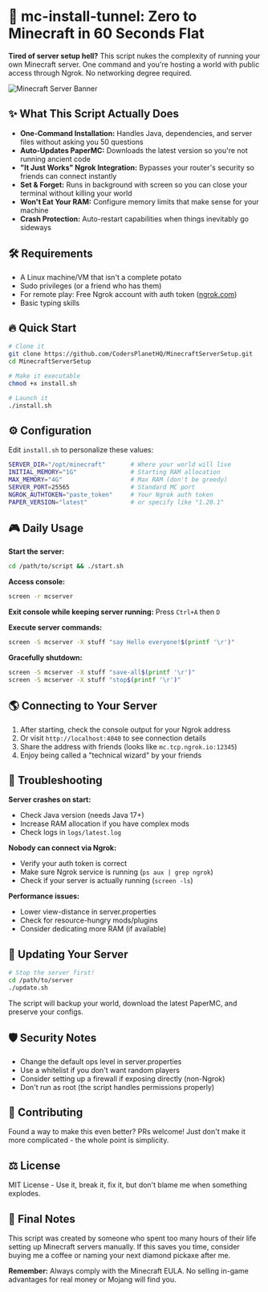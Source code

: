 # 🚀 mc-install-tunnel: Zero to Minecraft in 60 Seconds Flat

**Tired of server setup hell?** This script nukes the complexity of running your own Minecraft server. One command and you're hosting a world with public access through Ngrok. No networking degree required.

![Minecraft Server Banner](https://encrypted-tbn0.gstatic.com/images?q=tbn:ANd9GcTQo-zOOZjVzPIV_1byIpDzFOwkvtnr23EmFA&s)

## ✨ What This Script Actually Does

- **One-Command Installation:** Handles Java, dependencies, and server files without asking you 50 questions
- **Auto-Updates PaperMC:** Downloads the latest version so you're not running ancient code
- **"It Just Works" Ngrok Integration:** Bypasses your router's security so friends can connect instantly
- **Set & Forget:** Runs in background with screen so you can close your terminal without killing your world
- **Won't Eat Your RAM:** Configure memory limits that make sense for your machine
- **Crash Protection:** Auto-restart capabilities when things inevitably go sideways

## 🛠️ Requirements

- A Linux machine/VM that isn't a complete potato
- Sudo privileges (or a friend who has them)
- For remote play: Free Ngrok account with auth token ([ngrok.com](https://ngrok.com/))
- Basic typing skills

## 🔥 Quick Start

```bash
# Clone it
git clone https://github.com/CodersPlanetHQ/MinecraftServerSetup.git
cd MinecraftServerSetup

# Make it executable
chmod +x install.sh

# Launch it
./install.sh
```

## ⚙️ Configuration

Edit `install.sh` to personalize these values:

```bash
SERVER_DIR="/opt/minecraft"       # Where your world will live
INITIAL_MEMORY="1G"               # Starting RAM allocation
MAX_MEMORY="4G"                   # Max RAM (don't be greedy)
SERVER_PORT=25565                 # Standard MC port
NGROK_AUTHTOKEN="paste_token"     # Your Ngrok auth token
PAPER_VERSION="latest"            # or specify like "1.20.1"
```

## 🎮 Daily Usage

**Start the server:**
```bash
cd /path/to/script && ./start.sh
```

**Access console:**
```bash
screen -r mcserver
```

**Exit console while keeping server running:**
Press `Ctrl+A` then `D`

**Execute server commands:**
```bash
screen -S mcserver -X stuff "say Hello everyone!$(printf '\r')"
```

**Gracefully shutdown:**
```bash
screen -S mcserver -X stuff "save-all$(printf '\r')"
screen -S mcserver -X stuff "stop$(printf '\r')"
```

## 🌎 Connecting to Your Server

1. After starting, check the console output for your Ngrok address
2. Or visit `http://localhost:4040` to see connection details
3. Share the address with friends (looks like `mc.tcp.ngrok.io:12345`)
4. Enjoy being called a "technical wizard" by your friends

## 🚨 Troubleshooting

**Server crashes on start:**
* Check Java version (needs Java 17+)
* Increase RAM allocation if you have complex mods
* Check logs in `logs/latest.log`

**Nobody can connect via Ngrok:**
* Verify your auth token is correct
* Make sure Ngrok service is running (`ps aux | grep ngrok`)
* Check if your server is actually running (`screen -ls`)

**Performance issues:**
* Lower view-distance in server.properties
* Check for resource-hungry mods/plugins
* Consider dedicating more RAM (if available)

## 🔄 Updating Your Server

```bash
# Stop the server first!
cd /path/to/server
./update.sh
```

The script will backup your world, download the latest PaperMC, and preserve your configs.

## 🛡️ Security Notes

* Change the default ops level in server.properties
* Use a whitelist if you don't want random players
* Consider setting up a firewall if exposing directly (non-Ngrok)
* Don't run as root (the script handles permissions properly)

## 🤝 Contributing

Found a way to make this even better? PRs welcome! Just don't make it more complicated - the whole point is simplicity.

## ⚖️ License

MIT License - Use it, break it, fix it, but don't blame me when something explodes.

## 📝 Final Notes

This script was created by someone who spent too many hours of their life setting up Minecraft servers manually. If this saves you time, consider buying me a coffee or naming your next diamond pickaxe after me.

**Remember:** Always comply with the Minecraft EULA. No selling in-game advantages for real money or Mojang will find you.
